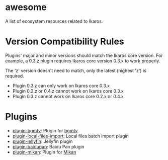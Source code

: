 # awesome
A list of ecosystem resources related to Ikaros.

# Version Compatibility Rules
Plugins' major and minor versions should match the Ikaros core version.
For example, a 0.3.z plugin requires Ikaros core version 0.3.x to work properly.

The 'z' version doesn't need to match, only the latest (highest 'z') is required.

- Plugin 0.3.z can only work on Ikaros core 0.3.x
- Plugin 0.2.z or 0.4.z cannot work on Ikaros core 0.3.x
- Plugin 0.3.z cannot work on Ikaros core 0.2.x or 0.4.x

# Plugins
- [plugin-bgmtv](https://github.com/ikaros-dev/plugin-bgmtv): Plugin for [bgmtv](https://bgm.tv/)
- [plugin-local-files-import](https://github.com/ikaros-dev/plugin-local-files-import): Local files batch import plugin
- [plugin-jellyfin](https://github.com/ikaros-dev/plugin-jellyfin): Jellyfin plugin
- [plugin-baidupan](https://github.com/ikaros-dev/plugin-baidupan): Baidu Pan plugin
- [plugin-mikan](https://github.com/ikaros-dev/plugin-mikan): Plugin for [Mikan](https://mikanime.tv/)
